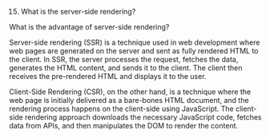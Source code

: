 15. What is the server-side rendering? 

What is the advantage of server-side rendering? 

















Server-side rendering (SSR) is a technique used in web development where web pages are generated on the server and sent as fully rendered HTML to the client. In SSR, the server processes the request, fetches the data, generates the HTML content, and sends it to the client. The client then receives the pre-rendered HTML and displays it to the user.


Client-Side Rendering (CSR), on the other hand, is a technique where the web page is initially delivered as a bare-bones HTML document, and the rendering process happens on the client-side using JavaScript. The client-side rendering approach downloads the necessary JavaScript code, fetches data from APIs, and then manipulates the DOM to render the content.